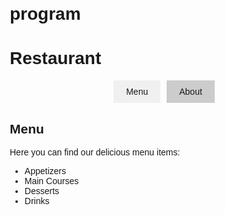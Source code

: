 # program
 <!DOCTYPE html>
<html>
<head>
  <title>Restaurant</title>
  <style>
    body {
      font-family: Arial, sans-serif;
      margin: 20px;
    }

    h1 {
      text-align: center;
    }

    .tabs {
      display: flex;
      justify-content: center;
      margin-bottom: 20px;
    }

    .tab {
      padding: 10px 20px;
      background-color: #ccc;
      cursor: pointer;
      margin-right: 10px;
    }

    .tab.active {
      background-color: #f0f0f0;
    }

    .content {
      display: none;
    }

    .content.active {
      display: block;
    }
  </style>
  <script>
    function openTab(tabName) {
      var i, tabContent, tabLinks;
      tabContent = document.getElementsByClassName("content");
      for (i = 0; i < tabContent.length; i++) {
        tabContent[i].style.display = "none";
      }
      tabLinks = document.getElementsByClassName("tab");
      for (i = 0; i < tabLinks.length; i++) {
        tabLinks[i].className = tabLinks[i].className.replace(" active", "");
      }
      document.getElementById(tabName).style.display = "block";
      event.currentTarget.className += " active";
    }
  </script>
</head>
<body>
  <h1>Restaurant</h1>

  <div class="tabs">
    <div class="tab active" onclick="openTab('menu')">Menu</div>
    <div class="tab" onclick="openTab('about')">About</div>
  </div>

  <div id="menu" class="content active">
    <h2>Menu</h2>
    <p>Here you can find our delicious menu items:</p>
    <ul>
      <li>Appetizers</li>
      <li>Main Courses</li>
      <li>Desserts</li>
      <li>Drinks</li>
    </ul>
  </div>

  <div id="about" class="content">
    <h2>About</h2>
    <p>Welcome to our restaurant! We pride ourselves on providing a memorable dining experience. Our team of talented chefs prepares the finest dishes using the freshest ingredients. Visit us to enjoy our warm hospitality and exceptional cuisine.</p>
  </div>
</body>
</html>

